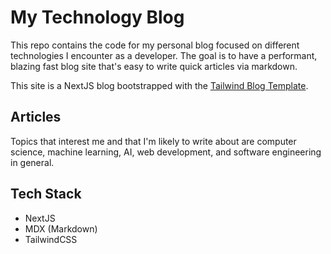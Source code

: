 # My Technology Blog

This repo contains the code for my personal blog focused on different technologies I encounter as a developer. The goal is to have a performant, blazing fast blog site that's easy to write quick articles via markdown.

This site is a NextJS blog bootstrapped with the [Tailwind Blog Template](https://github.com/timlrx/tailwind-nextjs-starter-blog).

## Articles

Topics that interest me and that I'm likely to write about are computer science, machine learning, AI, web development, and software engineering in general.

## Tech Stack

- NextJS
- MDX (Markdown)
- TailwindCSS
